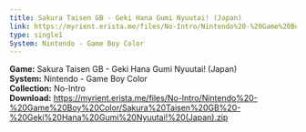 ```yaml
---
title: Sakura Taisen GB - Geki Hana Gumi Nyuutai! (Japan)
link: https://myrient.erista.me/files/No-Intro/Nintendo%20-%20Game%20Boy%20Color/Sakura%20Taisen%20GB%20-%20Geki%20Hana%20Gumi%20Nyuutai!%20(Japan).zip
type: single1
System: Nintendo - Game Boy Color
---
```

<b>Game:</b> Sakura Taisen GB - Geki Hana Gumi Nyuutai! (Japan)<br>
<b>System:</b> Nintendo - Game Boy Color<br>
<b>Collection:</b> No-Intro<br>
<b>Download:</b> https://myrient.erista.me/files/No-Intro/Nintendo%20-%20Game%20Boy%20Color/Sakura%20Taisen%20GB%20-%20Geki%20Hana%20Gumi%20Nyuutai!%20(Japan).zip